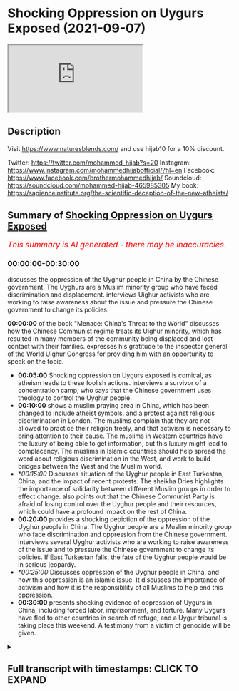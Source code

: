 # Shocking  Oppression on Uygurs Exposed (2021-09-07)

<iframe loading='lazy' allow='autoplay' src='https://www.youtube.com/embed/zV3CBrQuYGE'></iframe>

## Description

Visit https://www.naturesblends.com/ and use hijab10 for a 10% discount. 

Twitter: https://twitter.com/mohammed_hijab?s=20
Instagram: https://www.instagram.com/mohammedhijabofficial/?hl=en
Facebook: https://www.facebook.com/brothermohammedhijab/
Soundcloud: https://soundcloud.com/mohammed-hijab-465985305
My book: https://sapienceinstitute.org/the-scientific-deception-of-the-new-atheists/

## Summary of [Shocking Oppression on Uygurs Exposed](https://www.youtube.com/watch?v=zV3CBrQuYGE)


*<span style="color:red; font-size:125%">This summary is AI generated - there may be inaccuracies</span>. [](/)*

### <a onclick="modifyYTiframeseektime('0')">00:00:00-00:30:00</a>

 discusses the oppression of the Uyghur people in China by the Chinese government. The Uyghurs are a Muslim minority group who have faced discrimination and displacement.  interviews Uighur activists who are working to raise awareness about the issue and pressure the Chinese government to change its policies.

**<a onclick="modifyYTiframeseektime('0')">00:00:00</a>** of the book "Menace: China's Threat to the World" discusses how the Chinese Communist regime treats its Uighur minority, which has resulted in many members of the community being displaced and lost contact with their families. expresses his gratitude to the inspector general of the World Uighur Congress for providing him with an opportunity to speak on the topic.
* **<a onclick="modifyYTiframeseektime('300')">00:05:00</a>** Shocking oppression on Uygurs exposed is comical, as atheism leads to these foolish actions. interviews a survivor of a concentration camp, who says that the Chinese government uses theology to control the Uyghur people.
* **<a onclick="modifyYTiframeseektime('600')">00:10:00</a>**  shows a muslim praying area in China, which has been changed to include atheist symbols, and a protest against religious discrimination in London. The muslims complain that they are not allowed to practice their religion freely, and that activism is necessary to bring attention to their cause. The muslims in Western countries have the luxury of being able to get information, but this luxury might lead to complacency. The muslims in Islamic countries should help spread the word about religious discrimination in the West, and work to build bridges between the West and the Muslim world.
* **<a onclick="modifyYTiframeseektime('900')">00:15:00</a>* Discusses situation of the Uyghur people in East Turkestan, China, and the impact of recent protests. The sheikha Dries highlights the importance of solidarity between different Muslim groups in order to effect change.  also points out that the Chinese Communist Party is afraid of losing control over the Uyghur people and their resources, which could have a profound impact on the rest of China.
* **<a onclick="modifyYTiframeseektime('1200')">00:20:00</a>**  provides a shocking depiction of the oppression of the Uyghur people in China. The Uyghur people are a Muslim minority group who face discrimination and oppression from the Chinese government.  interviews several Uyghur activists who are working to raise awareness of the issue and to pressure the Chinese government to change its policies. If East Turkestan falls, the fate of the Uyghur people would be in serious jeopardy.
* **<a onclick="modifyYTiframeseektime('1500')">00:25:00</a>* Discusses oppression of the Uyghur people in China, and how this oppression is an islamic issue. It discusses the importance of activism and how it is the responsibility of all Muslims to help end this oppression.
* **<a onclick="modifyYTiframeseektime('1800')">00:30:00</a>**  presents shocking evidence of oppression of Uygurs in China, including forced labor, imprisonment, and torture. Many Uygurs have fled to other countries in search of refuge, and a Uygur tribunal is taking place this weekend. A testimony from a victim of genocide will be given.

<details><summary><h2>Full transcript with timestamps: CLICK TO EXPAND</h2></summary>

<a onclick="modifyYTiframeseektime('3')">0:00:03</a> how are you guys doing i am joined with  
<a onclick="modifyYTiframeseektime('5')">0:00:05</a> a very very special guest that i'm not  
<a onclick="modifyYTiframeseektime('6')">0:00:06</a> talking about  
<a onclick="modifyYTiframeseektime('8')">0:00:08</a> he is very special but we're talking  
<a onclick="modifyYTiframeseektime('9')">0:00:09</a> about  
<a onclick="modifyYTiframeseektime('11')">0:00:11</a> who is the inspector general of the  
<a onclick="modifyYTiframeseektime('13')">0:00:13</a> world uighur congress assalamu  
<a onclick="modifyYTiframeseektime('18')">0:00:18</a> it's a pleasure to have you it's a it's  
<a onclick="modifyYTiframeseektime('19')">0:00:19</a> a real pleasure to have you finally i  
<a onclick="modifyYTiframeseektime('21')">0:00:21</a> mean we you know sabor has said some  
<a onclick="modifyYTiframeseektime('23')">0:00:23</a> really amazing things about you and we  
<a onclick="modifyYTiframeseektime('24')">0:00:24</a> know the work that you're doing in terms  
<a onclick="modifyYTiframeseektime('26')">0:00:26</a> of the activism and indeed the academia  
<a onclick="modifyYTiframeseektime('28')">0:00:28</a> i mean this is a book of yours isn't it  
<a onclick="modifyYTiframeseektime('30')">0:00:30</a> yes  
<a onclick="modifyYTiframeseektime('31')">0:00:31</a> i'm very honored uh to have this  
<a onclick="modifyYTiframeseektime('33')">0:00:33</a> opportunity especially my from my uh  
<a onclick="modifyYTiframeseektime('36')">0:00:36</a> brothers and sisters in face my own  
<a onclick="modifyYTiframeseektime('39')">0:00:39</a> religion  
<a onclick="modifyYTiframeseektime('40')">0:00:40</a> talking about their brothers and sisters  
<a onclick="modifyYTiframeseektime('43')">0:00:43</a> and the voiceless people right now in  
<a onclick="modifyYTiframeseektime('45')">0:00:45</a> concentration camp in china  
<a onclick="modifyYTiframeseektime('47')">0:00:47</a> where they have to denounce their  
<a onclick="modifyYTiframeseektime('49')">0:00:49</a> religion  
<a onclick="modifyYTiframeseektime('50')">0:00:50</a> the coffee of qurans were burnt the  
<a onclick="modifyYTiframeseektime('53')">0:00:53</a> mosque turned in the  
<a onclick="modifyYTiframeseektime('55')">0:00:55</a> uh  
<a onclick="modifyYTiframeseektime('56')">0:00:56</a> bars  
<a onclick="modifyYTiframeseektime('57')">0:00:57</a> and  
<a onclick="modifyYTiframeseektime('58')">0:00:58</a> they see islam religion as a illness  
<a onclick="modifyYTiframeseektime('61')">0:01:01</a> backwardness  
<a onclick="modifyYTiframeseektime('62')">0:01:02</a> and they want to the chinese communist  
<a onclick="modifyYTiframeseektime('65')">0:01:05</a> regime want to rewrite the quran openly  
<a onclick="modifyYTiframeseektime('67')">0:01:07</a> telling a chinese version of islam  
<a onclick="modifyYTiframeseektime('71')">0:01:11</a> and in this time  
<a onclick="modifyYTiframeseektime('72')">0:01:12</a> uh  
<a onclick="modifyYTiframeseektime('73')">0:01:13</a> to have you now in your show like your  
<a onclick="modifyYTiframeseektime('76')">0:01:16</a> brother  
<a onclick="modifyYTiframeseektime('76')">0:01:16</a> and it's very honor just for me like  
<a onclick="modifyYTiframeseektime('80')">0:01:20</a> uh who has uh doesn't know if  
<a onclick="modifyYTiframeseektime('84')">0:01:24</a> my father  
<a onclick="modifyYTiframeseektime('85')">0:01:25</a> mother or my sisters and the brother  
<a onclick="modifyYTiframeseektime('87')">0:01:27</a> alive or not almost four years  
<a onclick="modifyYTiframeseektime('90')">0:01:30</a> i'm not only one i'm one of the hundreds  
<a onclick="modifyYTiframeseektime('93')">0:01:33</a> uh thousands of weaker people around the  
<a onclick="modifyYTiframeseektime('96')">0:01:36</a> world in diaspora  
<a onclick="modifyYTiframeseektime('98')">0:01:38</a> we go in the bed you know without  
<a onclick="modifyYTiframeseektime('100')">0:01:40</a> knowing knowing our loved one is still  
<a onclick="modifyYTiframeseektime('103')">0:01:43</a> life or not our sister is raped or not  
<a onclick="modifyYTiframeseektime('107')">0:01:47</a> our children you know raising an  
<a onclick="modifyYTiframeseektime('110')">0:01:50</a> atheist system and these circumstances  
<a onclick="modifyYTiframeseektime('113')">0:01:53</a> uh we in diaspora so we were people left  
<a onclick="modifyYTiframeseektime('116')">0:01:56</a> alone  
<a onclick="modifyYTiframeseektime('117')">0:01:57</a> and uh we need you know like a like a  
<a onclick="modifyYTiframeseektime('121')">0:02:01</a> talk like this and that did give us you  
<a onclick="modifyYTiframeseektime('123')">0:02:03</a> know hope  
<a onclick="modifyYTiframeseektime('124')">0:02:04</a> and  
<a onclick="modifyYTiframeseektime('125')">0:02:05</a> uh  
<a onclick="modifyYTiframeseektime('126')">0:02:06</a> i'm very uh happy  
<a onclick="modifyYTiframeseektime('128')">0:02:08</a> to be with you thank you well i what you  
<a onclick="modifyYTiframeseektime('130')">0:02:10</a> just said there really struck a chord in  
<a onclick="modifyYTiframeseektime('133')">0:02:13</a> my heart because it was something i mean  
<a onclick="modifyYTiframeseektime('135')">0:02:15</a> we've heard this before with dr borhan  
<a onclick="modifyYTiframeseektime('137')">0:02:17</a> haven't we i know it's just so painful  
<a onclick="modifyYTiframeseektime('139')">0:02:19</a> to hear so it makes me  
<a onclick="modifyYTiframeseektime('141')">0:02:21</a> like the emotions it stirs within me  
<a onclick="modifyYTiframeseektime('143')">0:02:23</a> when someone says this to me is you feel  
<a onclick="modifyYTiframeseektime('145')">0:02:25</a> sad you feel sorry but then you feel so  
<a onclick="modifyYTiframeseektime('146')">0:02:26</a> angry as well don't you just knowing  
<a onclick="modifyYTiframeseektime('148')">0:02:28</a> that there are people out there  
<a onclick="modifyYTiframeseektime('150')">0:02:30</a> that are responsible for this kind of  
<a onclick="modifyYTiframeseektime('151')">0:02:31</a> thing yeah you know i want to ask you a  
<a onclick="modifyYTiframeseektime('153')">0:02:33</a> little bit more about your story  
<a onclick="modifyYTiframeseektime('158')">0:02:38</a> tell us you've just said something like  
<a onclick="modifyYTiframeseektime('160')">0:02:40</a> i've never heard from that many human  
<a onclick="modifyYTiframeseektime('161')">0:02:41</a> beings in the world  
<a onclick="modifyYTiframeseektime('163')">0:02:43</a> even in the worst most affected areas in  
<a onclick="modifyYTiframeseektime('166')">0:02:46</a> the world and i've been  
<a onclick="modifyYTiframeseektime('167')">0:02:47</a> to bad areas most badly affected areas  
<a onclick="modifyYTiframeseektime('170')">0:02:50</a> i've been to cox's bazar seen the the  
<a onclick="modifyYTiframeseektime('172')">0:02:52</a> rohingya i've seen people in outer  
<a onclick="modifyYTiframeseektime('174')">0:02:54</a> sub-saharan africa i've seen people in  
<a onclick="modifyYTiframeseektime('176')">0:02:56</a> the middle east i've seen it but  
<a onclick="modifyYTiframeseektime('178')">0:02:58</a> many people don't not many people have  
<a onclick="modifyYTiframeseektime('180')">0:03:00</a> the same kind of thing that they can  
<a onclick="modifyYTiframeseektime('182')">0:03:02</a> tell me that they don't know where their  
<a onclick="modifyYTiframeseektime('184')">0:03:04</a> family are still alive or not  
<a onclick="modifyYTiframeseektime('186')">0:03:06</a> when was the last time you spoke to your  
<a onclick="modifyYTiframeseektime('188')">0:03:08</a> parents  
<a onclick="modifyYTiframeseektime('189')">0:03:09</a> last time i spoke my mom 25th april  
<a onclick="modifyYTiframeseektime('193')">0:03:13</a> 2017.  
<a onclick="modifyYTiframeseektime('196')">0:03:16</a> i have a open letter to my mom end of  
<a onclick="modifyYTiframeseektime('199')">0:03:19</a> this book  
<a onclick="modifyYTiframeseektime('200')">0:03:20</a> and  
<a onclick="modifyYTiframeseektime('201')">0:03:21</a> you know uh  
<a onclick="modifyYTiframeseektime('203')">0:03:23</a> what  
<a onclick="modifyYTiframeseektime('204')">0:03:24</a> every day uh if i pray whatever do i do  
<a onclick="modifyYTiframeseektime('208')">0:03:28</a> i i tell you know allah  
<a onclick="modifyYTiframeseektime('219')">0:03:39</a> have mercy on uh living on our debt yes  
<a onclick="modifyYTiframeseektime('222')">0:03:42</a> if they did allah bless them if they're  
<a onclick="modifyYTiframeseektime('225')">0:03:45</a> alive allah bless them that is the pray  
<a onclick="modifyYTiframeseektime('229')">0:03:49</a> right now you know  
<a onclick="modifyYTiframeseektime('230')">0:03:50</a> as we were muslim uh we are doing uh  
<a onclick="modifyYTiframeseektime('234')">0:03:54</a> right now and  
<a onclick="modifyYTiframeseektime('236')">0:03:56</a> i want to tell uh one simple story  
<a onclick="modifyYTiframeseektime('241')">0:04:01</a> the chinese communist regime  
<a onclick="modifyYTiframeseektime('244')">0:04:04</a> if they put  
<a onclick="modifyYTiframeseektime('245')">0:04:05</a> a person in concentration camp  
<a onclick="modifyYTiframeseektime('248')">0:04:08</a> this now because i interviewed some  
<a onclick="modifyYTiframeseektime('251')">0:04:11</a> campus survivor for this book they put  
<a onclick="modifyYTiframeseektime('254')">0:04:14</a> in this video continue this is a book  
<a onclick="modifyYTiframeseektime('256')">0:04:16</a> that you can get online yes uh it's in  
<a onclick="modifyYTiframeseektime('258')">0:04:18</a> amazon it's called menace  
<a onclick="modifyYTiframeseektime('261')">0:04:21</a> yes you get on amazon yes okay there is  
<a onclick="modifyYTiframeseektime('264')">0:04:24</a> a kindle version tour and  
<a onclick="modifyYTiframeseektime('266')">0:04:26</a> you can download worldwide and they if  
<a onclick="modifyYTiframeseektime('269')">0:04:29</a> they put in the jail first time they  
<a onclick="modifyYTiframeseektime('270')">0:04:30</a> tell them you know  
<a onclick="modifyYTiframeseektime('272')">0:04:32</a> they will  
<a onclick="modifyYTiframeseektime('274')">0:04:34</a> tell them you are here  
<a onclick="modifyYTiframeseektime('276')">0:04:36</a> nobodies no you are here  
<a onclick="modifyYTiframeseektime('279')">0:04:39</a> your relatives don't know you are here  
<a onclick="modifyYTiframeseektime('282')">0:04:42</a> even  
<a onclick="modifyYTiframeseektime('284')">0:04:44</a> your god doesn't know australia you are  
<a onclick="modifyYTiframeseektime('287')">0:04:47</a> here  
<a onclick="modifyYTiframeseektime('288')">0:04:48</a> if he knows  
<a onclick="modifyYTiframeseektime('289')">0:04:49</a> he should come  
<a onclick="modifyYTiframeseektime('291')">0:04:51</a> pick  
<a onclick="modifyYTiframeseektime('292')">0:04:52</a> you up  
<a onclick="modifyYTiframeseektime('293')">0:04:53</a> this is this is  
<a onclick="modifyYTiframeseektime('295')">0:04:55</a> this this attack is this they have no  
<a onclick="modifyYTiframeseektime('297')">0:04:57</a> idea  
<a onclick="modifyYTiframeseektime('298')">0:04:58</a> yeah they have no idea how that word  
<a onclick="modifyYTiframeseektime('299')">0:04:59</a> will come us to want them did they have  
<a onclick="modifyYTiframeseektime('301')">0:05:01</a> no idea how that word will come back to  
<a onclick="modifyYTiframeseektime('303')">0:05:03</a> haunt them that very word  
<a onclick="modifyYTiframeseektime('305')">0:05:05</a> yes it's it's comical that the the  
<a onclick="modifyYTiframeseektime('307')">0:05:07</a> atheism leads to them to this kind of  
<a onclick="modifyYTiframeseektime('309')">0:05:09</a> foolishness yes and sorry sorry to  
<a onclick="modifyYTiframeseektime('311')">0:05:11</a> interrupt you but i have to make a  
<a onclick="modifyYTiframeseektime('312')">0:05:12</a> comment about this really  
<a onclick="modifyYTiframeseektime('314')">0:05:14</a> it shows you  
<a onclick="modifyYTiframeseektime('315')">0:05:15</a> for those individuals who say that  
<a onclick="modifyYTiframeseektime('319')">0:05:19</a> atheism materialism all these kinds have  
<a onclick="modifyYTiframeseektime('321')">0:05:21</a> nothing to do  
<a onclick="modifyYTiframeseektime('322')">0:05:22</a> with  
<a onclick="modifyYTiframeseektime('323')">0:05:23</a> on the ground stuff these guys are  
<a onclick="modifyYTiframeseektime('325')">0:05:25</a> attacking religion  
<a onclick="modifyYTiframeseektime('326')">0:05:26</a> on on atheistic grounds your god doesn't  
<a onclick="modifyYTiframeseektime('328')">0:05:28</a> what have you got so why is he bringing  
<a onclick="modifyYTiframeseektime('330')">0:05:30</a> theology into this yeah absolutely as  
<a onclick="modifyYTiframeseektime('332')">0:05:32</a> you'll find in his book the  
<a onclick="modifyYTiframeseektime('334')">0:05:34</a> concentration camp survivors  
<a onclick="modifyYTiframeseektime('336')">0:05:36</a> give a detailed account what happens one  
<a onclick="modifyYTiframeseektime('338')">0:05:38</a> of the uh survivors uh sister zuma dawud  
<a onclick="modifyYTiframeseektime('341')">0:05:41</a> who uh i interviewed previously as well  
<a onclick="modifyYTiframeseektime('344')">0:05:44</a> she said on the first day when you're  
<a onclick="modifyYTiframeseektime('346')">0:05:46</a> there they teach you that there is no  
<a onclick="modifyYTiframeseektime('347')">0:05:47</a> allah like that's part of their  
<a onclick="modifyYTiframeseektime('349')">0:05:49</a> curriculum why is that why are they so  
<a onclick="modifyYTiframeseektime('350')">0:05:50</a> angry about the theology  
<a onclick="modifyYTiframeseektime('353')">0:05:53</a> well i just wanted to so in association  
<a onclick="modifyYTiframeseektime('356')">0:05:56</a> they have built these camps they've  
<a onclick="modifyYTiframeseektime('357')">0:05:57</a> built these concrete prisons they have  
<a onclick="modifyYTiframeseektime('360')">0:06:00</a> spent millions of pounds and they have  
<a onclick="modifyYTiframeseektime('362')">0:06:02</a> erected these structures in east  
<a onclick="modifyYTiframeseektime('365')">0:06:05</a> turkestan because the people refuse to  
<a onclick="modifyYTiframeseektime('367')">0:06:07</a> give up  
<a onclick="modifyYTiframeseektime('368')">0:06:08</a> that's why they exist because if the  
<a onclick="modifyYTiframeseektime('369')">0:06:09</a> uyghurs gave up  
<a onclick="modifyYTiframeseektime('371')">0:06:11</a> there would be no need for these camps  
<a onclick="modifyYTiframeseektime('372')">0:06:12</a> so these camps exist because the people  
<a onclick="modifyYTiframeseektime('374')">0:06:14</a> refuse to give up islam if you're if you  
<a onclick="modifyYTiframeseektime('376')">0:06:16</a> look uh  
<a onclick="modifyYTiframeseektime('378')">0:06:18</a> i will cut you will cut  
<a onclick="modifyYTiframeseektime('382')">0:06:22</a> there are a 1.4 billion people living in  
<a onclick="modifyYTiframeseektime('386')">0:06:26</a> china  
<a onclick="modifyYTiframeseektime('387')">0:06:27</a> and that we were muslim uh what the  
<a onclick="modifyYTiframeseektime('389')">0:06:29</a> chinese in their statistic it's always  
<a onclick="modifyYTiframeseektime('392')">0:06:32</a> the lowest they say 12 million uh we  
<a onclick="modifyYTiframeseektime('395')">0:06:35</a> were muslims  
<a onclick="modifyYTiframeseektime('397')">0:06:37</a> with the kazakh as other turkic muslims  
<a onclick="modifyYTiframeseektime('400')">0:06:40</a> maybe you are we are 15 million muslims  
<a onclick="modifyYTiframeseektime('404')">0:06:44</a> they couldn't  
<a onclick="modifyYTiframeseektime('406')">0:06:46</a> eradicate our religion or culture last  
<a onclick="modifyYTiframeseektime('409')">0:06:49</a> 17 70 years  
<a onclick="modifyYTiframeseektime('412')">0:06:52</a> we you know they they this is not the  
<a onclick="modifyYTiframeseektime('415')">0:06:55</a> first time they burnt a copy of korans  
<a onclick="modifyYTiframeseektime('418')">0:06:58</a> they burnt a coffee of qurans and then  
<a onclick="modifyYTiframeseektime('421')">0:07:01</a> greatly forward in 60s culture  
<a onclick="modifyYTiframeseektime('424')">0:07:04</a> revolution in 70s  
<a onclick="modifyYTiframeseektime('426')">0:07:06</a> they you know destroyed the mosque at  
<a onclick="modifyYTiframeseektime('428')">0:07:08</a> that time even look in kashgar is it  
<a onclick="modifyYTiframeseektime('430')">0:07:10</a> like a bohara or samarkand the ancient  
<a onclick="modifyYTiframeseektime('432')">0:07:12</a> city in central asia where the madrid  
<a onclick="modifyYTiframeseektime('435')">0:07:15</a> you know for the theology for islamic  
<a onclick="modifyYTiframeseektime('437')">0:07:17</a> religion  
<a onclick="modifyYTiframeseektime('439')">0:07:19</a> very famous city  
<a onclick="modifyYTiframeseektime('441')">0:07:21</a> they left there in the  
<a onclick="modifyYTiframeseektime('443')">0:07:23</a> end of seventies  
<a onclick="modifyYTiframeseektime('445')">0:07:25</a> two mosque in in kashkar  
<a onclick="modifyYTiframeseektime('448')">0:07:28</a> but  
<a onclick="modifyYTiframeseektime('449')">0:07:29</a> we as a we were muslim you know we get a  
<a onclick="modifyYTiframeseektime('452')">0:07:32</a> little bit  
<a onclick="modifyYTiframeseektime('454')">0:07:34</a> uh  
<a onclick="modifyYTiframeseektime('454')">0:07:34</a> of a little bit tolerated freedom we  
<a onclick="modifyYTiframeseektime('457')">0:07:37</a> built our mosque  
<a onclick="modifyYTiframeseektime('459')">0:07:39</a> we you know get our religion again yes  
<a onclick="modifyYTiframeseektime('462')">0:07:42</a> and  
<a onclick="modifyYTiframeseektime('462')">0:07:42</a> our religion islamic religion  
<a onclick="modifyYTiframeseektime('465')">0:07:45</a> saved us  
<a onclick="modifyYTiframeseektime('466')">0:07:46</a> to become kafir or like a high chinese  
<a onclick="modifyYTiframeseektime('470')">0:07:50</a> atheist imagine that islam  
<a onclick="modifyYTiframeseektime('473')">0:07:53</a> saved we were people  
<a onclick="modifyYTiframeseektime('475')">0:07:55</a> in  
<a onclick="modifyYTiframeseektime('476')">0:07:56</a> 1.4 million  
<a onclick="modifyYTiframeseektime('478')">0:07:58</a> people's around  
<a onclick="modifyYTiframeseektime('480')">0:08:00</a> and that's the why why why they  
<a onclick="modifyYTiframeseektime('482')">0:08:02</a> attacking the religion they say you know  
<a onclick="modifyYTiframeseektime('484')">0:08:04</a> to assimilate them to educate them  
<a onclick="modifyYTiframeseektime('487')">0:08:07</a> i have to take their belief their faith  
<a onclick="modifyYTiframeseektime('490')">0:08:10</a> i attacked them their face diminish them  
<a onclick="modifyYTiframeseektime('493')">0:08:13</a> you know and that's to do what they  
<a onclick="modifyYTiframeseektime('495')">0:08:15</a> attach and and this is this is not just  
<a onclick="modifyYTiframeseektime('498')">0:08:18</a> a war against we were muslim that's the  
<a onclick="modifyYTiframeseektime('501')">0:08:21</a> war  
<a onclick="modifyYTiframeseektime('502')">0:08:22</a> against islamic belief on faith  
<a onclick="modifyYTiframeseektime('506')">0:08:26</a> the islamic faith is not just belong to  
<a onclick="modifyYTiframeseektime('508')">0:08:28</a> we were muslim it's about the old umba  
<a onclick="modifyYTiframeseektime('510')">0:08:30</a> islami yes quranic is not the book holy  
<a onclick="modifyYTiframeseektime('514')">0:08:34</a> book for the uyghurs  
<a onclick="modifyYTiframeseektime('516')">0:08:36</a> it's the book for all muslims  
<a onclick="modifyYTiframeseektime('518')">0:08:38</a> and the masjid is masjid allah  
<a onclick="modifyYTiframeseektime('521')">0:08:41</a> house of allah yes if they be turned in  
<a onclick="modifyYTiframeseektime('524')">0:08:44</a> the bar okay we are just responsible  
<a onclick="modifyYTiframeseektime('527')">0:08:47</a> what what we can do  
<a onclick="modifyYTiframeseektime('529')">0:08:49</a> for this is every muslim believer is  
<a onclick="modifyYTiframeseektime('532')">0:08:52</a> responsible  
<a onclick="modifyYTiframeseektime('533')">0:08:53</a> stand against  
<a onclick="modifyYTiframeseektime('535')">0:08:55</a> this  
<a onclick="modifyYTiframeseektime('536')">0:08:56</a> war and faith  
<a onclick="modifyYTiframeseektime('538')">0:08:58</a> war against islam yes you know this is  
<a onclick="modifyYTiframeseektime('540')">0:09:00</a> something very important the chinese  
<a onclick="modifyYTiframeseektime('542')">0:09:02</a> communist party says this is an internal  
<a onclick="modifyYTiframeseektime('545')">0:09:05</a> matter  
<a onclick="modifyYTiframeseektime('546')">0:09:06</a> we say anybody that says  
<a onclick="modifyYTiframeseektime('548')">0:09:08</a> and you oppress them this is not an  
<a onclick="modifyYTiframeseektime('550')">0:09:10</a> internal matter this is a matter that  
<a onclick="modifyYTiframeseektime('552')">0:09:12</a> goes and reaches the entire muslim world  
<a onclick="modifyYTiframeseektime('555')">0:09:15</a> so they want us to give up and say oh  
<a onclick="modifyYTiframeseektime('558')">0:09:18</a> here's the border so these people are  
<a onclick="modifyYTiframeseektime('560')">0:09:20</a> being oppressed don't worry about them  
<a onclick="modifyYTiframeseektime('561')">0:09:21</a> but if you look at what they're  
<a onclick="modifyYTiframeseektime('563')">0:09:23</a> attacking they're not attacking them  
<a onclick="modifyYTiframeseektime('565')">0:09:25</a> just being very good they're attacking  
<a onclick="modifyYTiframeseektime('566')">0:09:26</a> them because they believe in  
<a onclick="modifyYTiframeseektime('569')">0:09:29</a> allah now sheikh  
<a onclick="modifyYTiframeseektime('571')">0:09:31</a> spoke about you know the destruction of  
<a onclick="modifyYTiframeseektime('573')">0:09:33</a> the mosque the desecration of the quran  
<a onclick="modifyYTiframeseektime('575')">0:09:35</a> all of these things the rapes that  
<a onclick="modifyYTiframeseektime('576')">0:09:36</a> happen in these concentration camps the  
<a onclick="modifyYTiframeseektime('578')">0:09:38</a> separation of children hundreds of  
<a onclick="modifyYTiframeseektime('580')">0:09:40</a> thousands of children separated from  
<a onclick="modifyYTiframeseektime('581')">0:09:41</a> their parents but here's something i  
<a onclick="modifyYTiframeseektime('583')">0:09:43</a> just want everybody to picture  
<a onclick="modifyYTiframeseektime('586')">0:09:46</a> they would put their filthy communist  
<a onclick="modifyYTiframeseektime('588')">0:09:48</a> flag above the name of allah and they  
<a onclick="modifyYTiframeseektime('590')">0:09:50</a> would allow the world to watch that so  
<a onclick="modifyYTiframeseektime('592')">0:09:52</a> if you watch the  
<a onclick="modifyYTiframeseektime('593')">0:09:53</a> mosque  
<a onclick="modifyYTiframeseektime('595')">0:09:55</a> in the edgar mosque that you have in  
<a onclick="modifyYTiframeseektime('598')">0:09:58</a> kashgar  
<a onclick="modifyYTiframeseektime('599')">0:09:59</a> this mosque it had bismillah rahim at  
<a onclick="modifyYTiframeseektime('602')">0:10:02</a> the front this is a few years ago and  
<a onclick="modifyYTiframeseektime('604')">0:10:04</a> you find many muslims praying there now  
<a onclick="modifyYTiframeseektime('606')">0:10:06</a> they've removed the name of allah and  
<a onclick="modifyYTiframeseektime('607')">0:10:07</a> they've stuck their filthy flag on top  
<a onclick="modifyYTiframeseektime('610')">0:10:10</a> of the masjid  
<a onclick="modifyYTiframeseektime('611')">0:10:11</a> and  
<a onclick="modifyYTiframeseektime('612')">0:10:12</a> everybody around the world sees that  
<a onclick="modifyYTiframeseektime('614')">0:10:14</a> atheism is above allah  
<a onclick="modifyYTiframeseektime('617')">0:10:17</a> from their perspective that they believe  
<a onclick="modifyYTiframeseektime('619')">0:10:19</a> that this is the way forward and we say  
<a onclick="modifyYTiframeseektime('621')">0:10:21</a> allahu akbar allah is above atheism  
<a onclick="modifyYTiframeseektime('624')">0:10:24</a> allah is above communism allah is above  
<a onclick="modifyYTiframeseektime('626')">0:10:26</a> the chinese communist party so their  
<a onclick="modifyYTiframeseektime('628')">0:10:28</a> message is clear  
<a onclick="modifyYTiframeseektime('630')">0:10:30</a> it is we are at war with islam that is  
<a onclick="modifyYTiframeseektime('632')">0:10:32</a> their message and in the other masjids  
<a onclick="modifyYTiframeseektime('635')">0:10:35</a> you find the actual picture of xi  
<a onclick="modifyYTiframeseektime('636')">0:10:36</a> jinping you actually find his picture  
<a onclick="modifyYTiframeseektime('639')">0:10:39</a> now we know the pictures are not allowed  
<a onclick="modifyYTiframeseektime('640')">0:10:40</a> in these masjids we know that you're not  
<a onclick="modifyYTiframeseektime('642')">0:10:42</a> allowed to have these images in mosques  
<a onclick="modifyYTiframeseektime('644')">0:10:44</a> and they've put his picture in the  
<a onclick="modifyYTiframeseektime('646')">0:10:46</a> direction of the kaaba  
<a onclick="modifyYTiframeseektime('648')">0:10:48</a> and even in some places they have made  
<a onclick="modifyYTiframeseektime('651')">0:10:51</a> their own chinese communist parties azan  
<a onclick="modifyYTiframeseektime('654')">0:10:54</a> they've actually made their own  
<a onclick="modifyYTiframeseektime('657')">0:10:57</a> uh sort of thing about the mother the  
<a onclick="modifyYTiframeseektime('659')">0:10:59</a> motherland and this and this muslims on  
<a onclick="modifyYTiframeseektime('662')">0:11:02</a> eid have to listen to the national  
<a onclick="modifyYTiframeseektime('664')">0:11:04</a> anthem which is full of obviously  
<a onclick="modifyYTiframeseektime('665')">0:11:05</a> communist ideology so as sheikh haris is  
<a onclick="modifyYTiframeseektime('668')">0:11:08</a> saying this is not an internal matter  
<a onclick="modifyYTiframeseektime('670')">0:11:10</a> anybody who says  
<a onclick="modifyYTiframeseektime('672')">0:11:12</a> this should make your blood boil yeah  
<a onclick="modifyYTiframeseektime('674')">0:11:14</a> make you understand this is our  
<a onclick="modifyYTiframeseektime('675')">0:11:15</a> responsibility i want to ask a question  
<a onclick="modifyYTiframeseektime('677')">0:11:17</a> okay  
<a onclick="modifyYTiframeseektime('678')">0:11:18</a> going back to your situation here i you  
<a onclick="modifyYTiframeseektime('680')">0:11:20</a> are the head  
<a onclick="modifyYTiframeseektime('682')">0:11:22</a> of the biggest congress isn't it and  
<a onclick="modifyYTiframeseektime('684')">0:11:24</a> mostly inspector general indian society  
<a onclick="modifyYTiframeseektime('686')">0:11:26</a> you are the inspector general okay of  
<a onclick="modifyYTiframeseektime('689')">0:11:29</a> one of the most if not the most  
<a onclick="modifyYTiframeseektime('690')">0:11:30</a> influential the oldest it is it's the  
<a onclick="modifyYTiframeseektime('692')">0:11:32</a> actual representative of the uyghur  
<a onclick="modifyYTiframeseektime('694')">0:11:34</a> diocese right isn't it right so  
<a onclick="modifyYTiframeseektime('697')">0:11:37</a> what can we do on the ground this is my  
<a onclick="modifyYTiframeseektime('699')">0:11:39</a> question to you what can we do on the  
<a onclick="modifyYTiframeseektime('700')">0:11:40</a> ground uh  
<a onclick="modifyYTiframeseektime('703')">0:11:43</a> i am the general inspector of the world  
<a onclick="modifyYTiframeseektime('705')">0:11:45</a> world congress which is the umbrella  
<a onclick="modifyYTiframeseektime('707')">0:11:47</a> organization for the weaker people in  
<a onclick="modifyYTiframeseektime('709')">0:11:49</a> diaspora  
<a onclick="modifyYTiframeseektime('711')">0:11:51</a> we  
<a onclick="modifyYTiframeseektime('712')">0:11:52</a> our  
<a onclick="modifyYTiframeseektime('713')">0:11:53</a> member our leadership will elected by  
<a onclick="modifyYTiframeseektime('716')">0:11:56</a> the delegation delegation will be  
<a onclick="modifyYTiframeseektime('718')">0:11:58</a> elected by the people of estranis living  
<a onclick="modifyYTiframeseektime('721')">0:12:01</a> in the diaspora and three countries  
<a onclick="modifyYTiframeseektime('724')">0:12:04</a> we had last month's every election  
<a onclick="modifyYTiframeseektime('728')">0:12:08</a> for delegation for the next congress we  
<a onclick="modifyYTiframeseektime('730')">0:12:10</a> have in the 12th to november in prague  
<a onclick="modifyYTiframeseektime('733')">0:12:13</a> uh we here we are elected freely our  
<a onclick="modifyYTiframeseektime('735')">0:12:15</a> delegation it will be held in the next  
<a onclick="modifyYTiframeseektime('737')">0:12:17</a> congress  
<a onclick="modifyYTiframeseektime('738')">0:12:18</a> it it means the world iran congress is  
<a onclick="modifyYTiframeseektime('741')">0:12:21</a> represented in the old issue in the in  
<a onclick="modifyYTiframeseektime('744')">0:12:24</a> the world like a like a exiled  
<a onclick="modifyYTiframeseektime('747')">0:12:27</a> government or representative  
<a onclick="modifyYTiframeseektime('749')">0:12:29</a> so so this is quite a big thing big  
<a onclick="modifyYTiframeseektime('751')">0:12:31</a> things yes and we have local  
<a onclick="modifyYTiframeseektime('752')">0:12:32</a> organization and then in the uk and  
<a onclick="modifyYTiframeseektime('755')">0:12:35</a> europe and america and everywhere  
<a onclick="modifyYTiframeseektime('757')">0:12:37</a> and uh this is a like umbrella  
<a onclick="modifyYTiframeseektime('759')">0:12:39</a> organization  
<a onclick="modifyYTiframeseektime('761')">0:12:41</a> so  
<a onclick="modifyYTiframeseektime('761')">0:12:41</a> for your question what can be done yes  
<a onclick="modifyYTiframeseektime('765')">0:12:45</a> our our uh problem is not in western  
<a onclick="modifyYTiframeseektime('768')">0:12:48</a> country in western country there will be  
<a onclick="modifyYTiframeseektime('770')">0:12:50</a> reports about  
<a onclick="modifyYTiframeseektime('771')">0:12:51</a> we were a genocide many uh parliaments  
<a onclick="modifyYTiframeseektime('774')">0:12:54</a> you know declared it said we were  
<a onclick="modifyYTiframeseektime('776')">0:12:56</a> genocide and it will be held right now  
<a onclick="modifyYTiframeseektime('778')">0:12:58</a> here in the uk  
<a onclick="modifyYTiframeseektime('780')">0:13:00</a> our problem is to reach out our brothers  
<a onclick="modifyYTiframeseektime('784')">0:13:04</a> and the sisters in islamic countries  
<a onclick="modifyYTiframeseektime('787')">0:13:07</a> we asking them not you know fight for us  
<a onclick="modifyYTiframeseektime('790')">0:13:10</a> we asking them just pray for us  
<a onclick="modifyYTiframeseektime('793')">0:13:13</a> like every muslim pray for palestine  
<a onclick="modifyYTiframeseektime('795')">0:13:15</a> for the every muslim you know depressed  
<a onclick="modifyYTiframeseektime('798')">0:13:18</a> everywhere they praying for them we want  
<a onclick="modifyYTiframeseektime('801')">0:13:21</a> you know a part of this  
<a onclick="modifyYTiframeseektime('803')">0:13:23</a> we are there for a part of this yes we  
<a onclick="modifyYTiframeseektime('805')">0:13:25</a> want to just you know that our brother  
<a onclick="modifyYTiframeseektime('808')">0:13:28</a> and the muslim just pray for us and we  
<a onclick="modifyYTiframeseektime('810')">0:13:30</a> have difficulty  
<a onclick="modifyYTiframeseektime('812')">0:13:32</a> to reach out islamic countries  
<a onclick="modifyYTiframeseektime('814')">0:13:34</a> uh many reason maybe you know that where  
<a onclick="modifyYTiframeseektime('817')">0:13:37</a> we have  
<a onclick="modifyYTiframeseektime('818')">0:13:38</a> chinese influence on that on that  
<a onclick="modifyYTiframeseektime('821')">0:13:41</a> but  
<a onclick="modifyYTiframeseektime('822')">0:13:42</a> uh we have still in islamic countries  
<a onclick="modifyYTiframeseektime('824')">0:13:44</a> many institutions  
<a onclick="modifyYTiframeseektime('826')">0:13:46</a> many influential people  
<a onclick="modifyYTiframeseektime('828')">0:13:48</a> imams scholars i think we  
<a onclick="modifyYTiframeseektime('832')">0:13:52</a> we should reach to them through  
<a onclick="modifyYTiframeseektime('835')">0:13:55</a> uh the muslims living in western country  
<a onclick="modifyYTiframeseektime('839')">0:13:59</a> because  
<a onclick="modifyYTiframeseektime('840')">0:14:00</a> as a muslim  
<a onclick="modifyYTiframeseektime('841')">0:14:01</a> in western country  
<a onclick="modifyYTiframeseektime('843')">0:14:03</a> we have luxury to get information  
<a onclick="modifyYTiframeseektime('846')">0:14:06</a> but this luxury  
<a onclick="modifyYTiframeseektime('847')">0:14:07</a> make us  
<a onclick="modifyYTiframeseektime('850')">0:14:10</a> to inform  
<a onclick="modifyYTiframeseektime('851')">0:14:11</a> to inform responsibility to inform our  
<a onclick="modifyYTiframeseektime('854')">0:14:14</a> brothers and the sister islamic  
<a onclick="modifyYTiframeseektime('856')">0:14:16</a> countries what's happening there yeah if  
<a onclick="modifyYTiframeseektime('859')">0:14:19</a> they don't know yes we can you know tell  
<a onclick="modifyYTiframeseektime('861')">0:14:21</a> them look just  
<a onclick="modifyYTiframeseektime('864')">0:14:24</a> in one month you know one uh  
<a onclick="modifyYTiframeseektime('867')">0:14:27</a> of a friday you know talking about we  
<a onclick="modifyYTiframeseektime('870')">0:14:30</a> were issue from just you know  
<a onclick="modifyYTiframeseektime('872')">0:14:32</a> perspective of islam as a brotherhood  
<a onclick="modifyYTiframeseektime('874')">0:14:34</a> you know as a part of a new man  
<a onclick="modifyYTiframeseektime('876')">0:14:36</a> we had we had um a protest as you know  
<a onclick="modifyYTiframeseektime('880')">0:14:40</a> in london it was probably one of the  
<a onclick="modifyYTiframeseektime('881')">0:14:41</a> biggest protests first july yeah first  
<a onclick="modifyYTiframeseektime('883')">0:14:43</a> of july and it was pretty successful yep  
<a onclick="modifyYTiframeseektime('885')">0:14:45</a> we've heard that it has actually made  
<a onclick="modifyYTiframeseektime('888')">0:14:48</a> the chinese government make amendments  
<a onclick="modifyYTiframeseektime('889')">0:14:49</a> even on the ground  
<a onclick="modifyYTiframeseektime('891')">0:14:51</a> in  
<a onclick="modifyYTiframeseektime('892')">0:14:52</a> uh in china in east turkestan they made  
<a onclick="modifyYTiframeseektime('894')">0:14:54</a> them people go to eat prayers and stuff  
<a onclick="modifyYTiframeseektime('896')">0:14:56</a> like that do you think  
<a onclick="modifyYTiframeseektime('899')">0:14:59</a> that activism protesting and these kinds  
<a onclick="modifyYTiframeseektime('901')">0:15:01</a> of things has an impact  
<a onclick="modifyYTiframeseektime('903')">0:15:03</a> and if so how do you advise us to do  
<a onclick="modifyYTiframeseektime('905')">0:15:05</a> this  
<a onclick="modifyYTiframeseektime('907')">0:15:07</a> yes  
<a onclick="modifyYTiframeseektime('909')">0:15:09</a> almost chinese government shutdown  
<a onclick="modifyYTiframeseektime('912')">0:15:12</a> mosque almost four years  
<a onclick="modifyYTiframeseektime('914')">0:15:14</a> last year nobody  
<a onclick="modifyYTiframeseektime('916')">0:15:16</a> got a mosque to pray for the idol  
<a onclick="modifyYTiframeseektime('921')">0:15:21</a> ramadan yes  
<a onclick="modifyYTiframeseektime('922')">0:15:22</a> but this time  
<a onclick="modifyYTiframeseektime('923')">0:15:23</a> after uh  
<a onclick="modifyYTiframeseektime('925')">0:15:25</a> first of july  
<a onclick="modifyYTiframeseektime('926')">0:15:26</a> when the our brothers and sisters and  
<a onclick="modifyYTiframeseektime('929')">0:15:29</a> face muslims  
<a onclick="modifyYTiframeseektime('930')">0:15:30</a> went front of chinese embassy in london  
<a onclick="modifyYTiframeseektime('934')">0:15:34</a> which is like a chinese foreign ministry  
<a onclick="modifyYTiframeseektime('937')">0:15:37</a> for the china yes asking them we are  
<a onclick="modifyYTiframeseektime('940')">0:15:40</a> here  
<a onclick="modifyYTiframeseektime('941')">0:15:41</a> we want  
<a onclick="modifyYTiframeseektime('942')">0:15:42</a> ask about our about about our brothers  
<a onclick="modifyYTiframeseektime('945')">0:15:45</a> and sisters in east turkestan we are  
<a onclick="modifyYTiframeseektime('948')">0:15:48</a> here maybe allah you know maybe there  
<a onclick="modifyYTiframeseektime('950')">0:15:50</a> were  
<a onclick="modifyYTiframeseektime('952')">0:15:52</a> thousand thousands uh the the people  
<a onclick="modifyYTiframeseektime('954')">0:15:54</a> attended this demonstration yes maybe  
<a onclick="modifyYTiframeseektime('956')">0:15:56</a> allah showed them thousands hundred  
<a onclick="modifyYTiframeseektime('958')">0:15:58</a> thousands allah they get they get scared  
<a onclick="modifyYTiframeseektime('961')">0:16:01</a> and then the radio free asia reported  
<a onclick="modifyYTiframeseektime('964')">0:16:04</a> yes the chinese communist government  
<a onclick="modifyYTiframeseektime('967')">0:16:07</a> forced  
<a onclick="modifyYTiframeseektime('968')">0:16:08</a> we were muslims  
<a onclick="modifyYTiframeseektime('970')">0:16:10</a> over 60 years old to gamas  
<a onclick="modifyYTiframeseektime('973')">0:16:13</a> the police went to every at home you  
<a onclick="modifyYTiframeseektime('975')">0:16:15</a> know you go musk the people are scared  
<a onclick="modifyYTiframeseektime('977')">0:16:17</a> so you're telling me it has a material  
<a onclick="modifyYTiframeseektime('979')">0:16:19</a> impact to actually change impact  
<a onclick="modifyYTiframeseektime('984')">0:16:24</a> because you know  
<a onclick="modifyYTiframeseektime('985')">0:16:25</a> the chinese communist regime is very  
<a onclick="modifyYTiframeseektime('988')">0:16:28</a> afraid about  
<a onclick="modifyYTiframeseektime('990')">0:16:30</a> pr  
<a onclick="modifyYTiframeseektime('992')">0:16:32</a> especially in muslim countries and the  
<a onclick="modifyYTiframeseektime('994')">0:16:34</a> muslims because  
<a onclick="modifyYTiframeseektime('997')">0:16:37</a> china's money came first from muslim  
<a onclick="modifyYTiframeseektime('1000')">0:16:40</a> countries yes  
<a onclick="modifyYTiframeseektime('1002')">0:16:42</a> and if they lose the money if they lose  
<a onclick="modifyYTiframeseektime('1005')">0:16:45</a> the resource in muslim countries they  
<a onclick="modifyYTiframeseektime('1007')">0:16:47</a> will lose everything  
<a onclick="modifyYTiframeseektime('1009')">0:16:49</a> and it's crucial so this is working this  
<a onclick="modifyYTiframeseektime('1013')">0:16:53</a> is working we have to say now and we're  
<a onclick="modifyYTiframeseektime('1015')">0:16:55</a> going to mention this at the end once  
<a onclick="modifyYTiframeseektime('1016')">0:16:56</a> again that we we are going to organize  
<a onclick="modifyYTiframeseektime('1018')">0:16:58</a> another protest and it's going to be on  
<a onclick="modifyYTiframeseektime('1020')">0:17:00</a> this with the second of november 12th  
<a onclick="modifyYTiframeseektime('1021')">0:17:01</a> sorry 12th november which is the east  
<a onclick="modifyYTiframeseektime('1023')">0:17:03</a> turkestan national day yes because in  
<a onclick="modifyYTiframeseektime('1026')">0:17:06</a> 1933 and in 1944 they had their  
<a onclick="modifyYTiframeseektime('1029')">0:17:09</a> independence and it was crushed by the  
<a onclick="modifyYTiframeseektime('1030')">0:17:10</a> chinese machine yeah  
<a onclick="modifyYTiframeseektime('1032')">0:17:12</a> the chinese communist regime and the  
<a onclick="modifyYTiframeseektime('1035')">0:17:15</a> 12th of november in london and also  
<a onclick="modifyYTiframeseektime('1038')">0:17:18</a> inshallah in other cities in the world  
<a onclick="modifyYTiframeseektime('1039')">0:17:19</a> there's going to be a protest to speak  
<a onclick="modifyYTiframeseektime('1042')">0:17:22</a> up for the uyghur people now uh sheikha  
<a onclick="modifyYTiframeseektime('1045')">0:17:25</a> dries here he was speaking about  
<a onclick="modifyYTiframeseektime('1047')">0:17:27</a> obviously the impact of that protest but  
<a onclick="modifyYTiframeseektime('1050')">0:17:30</a> i would just i just want you to  
<a onclick="modifyYTiframeseektime('1051')">0:17:31</a> highlight something  
<a onclick="modifyYTiframeseektime('1052')">0:17:32</a> the chinese communist party you can  
<a onclick="modifyYTiframeseektime('1054')">0:17:34</a> imagine as a narcissistic dictator  
<a onclick="modifyYTiframeseektime('1058')">0:17:38</a> narcissism would not allow you to take  
<a onclick="modifyYTiframeseektime('1060')">0:17:40</a> any criticism they cannot take any  
<a onclick="modifyYTiframeseektime('1061')">0:17:41</a> criticism  
<a onclick="modifyYTiframeseektime('1063')">0:17:43</a> and especially if it has to do with  
<a onclick="modifyYTiframeseektime('1064')">0:17:44</a> money because it impacts them so even on  
<a onclick="modifyYTiframeseektime('1068')">0:17:48</a> social media tweeting  
<a onclick="modifyYTiframeseektime('1070')">0:17:50</a> making videos talking about it  
<a onclick="modifyYTiframeseektime('1074')">0:17:54</a> that has an impact which is tangible the  
<a onclick="modifyYTiframeseektime('1077')">0:17:57</a> protest definitely has one if you're at  
<a onclick="modifyYTiframeseektime('1079')">0:17:59</a> home share this video tell your friends  
<a onclick="modifyYTiframeseektime('1082')">0:18:02</a> and families about it go to your local  
<a onclick="modifyYTiframeseektime('1084')">0:18:04</a> imam and say why haven't you spoken  
<a onclick="modifyYTiframeseektime('1085')">0:18:05</a> about the ui people because i want  
<a onclick="modifyYTiframeseektime('1086')">0:18:06</a> everybody to remember something  
<a onclick="modifyYTiframeseektime('1088')">0:18:08</a> turkestan the land of turkistan which is  
<a onclick="modifyYTiframeseektime('1091')">0:18:11</a> an ancient land of islam  
<a onclick="modifyYTiframeseektime('1093')">0:18:13</a> this land became muslim over a thousand  
<a onclick="modifyYTiframeseektime('1097')">0:18:17</a> years ago  
<a onclick="modifyYTiframeseektime('1098')">0:18:18</a> and in this land we've had  
<a onclick="modifyYTiframeseektime('1100')">0:18:20</a> from this land  
<a onclick="modifyYTiframeseektime('1102')">0:18:22</a> people who've come to defend the holy  
<a onclick="modifyYTiframeseektime('1104')">0:18:24</a> lands of islam like sultan kutuz from  
<a onclick="modifyYTiframeseektime('1107')">0:18:27</a> egypt he was from turkestan barbara from  
<a onclick="modifyYTiframeseektime('1110')">0:18:30</a> uh the mughal empire who established the  
<a onclick="modifyYTiframeseektime('1112')">0:18:32</a> mughal empire he was from turkistan  
<a onclick="modifyYTiframeseektime('1116')">0:18:36</a> who defeated the romans and actually  
<a onclick="modifyYTiframeseektime('1118')">0:18:38</a> conquered the roman emperor was from  
<a onclick="modifyYTiframeseektime('1120')">0:18:40</a> turkestan and then of course the  
<a onclick="modifyYTiframeseektime('1122')">0:18:42</a> ottomans the cell jokes  
<a onclick="modifyYTiframeseektime('1124')">0:18:44</a> yeah oh  
<a onclick="modifyYTiframeseektime('1126')">0:18:46</a> and what we need to understand is islam  
<a onclick="modifyYTiframeseektime('1128')">0:18:48</a> has been supported has been given  
<a onclick="modifyYTiframeseektime('1131')">0:18:51</a> support from  
<a onclick="modifyYTiframeseektime('1133')">0:18:53</a> turkistan for hundreds and hundreds of  
<a onclick="modifyYTiframeseektime('1135')">0:18:55</a> years now they need us  
<a onclick="modifyYTiframeseektime('1137')">0:18:57</a> now they need our help and they have  
<a onclick="modifyYTiframeseektime('1139')">0:18:59</a> been islamists  
<a onclick="modifyYTiframeseektime('1140')">0:19:00</a> foreign  
<a onclick="modifyYTiframeseektime('1142')">0:19:02</a> which i think is a very important point  
<a onclick="modifyYTiframeseektime('1144')">0:19:04</a> and i want to put it to you as well  
<a onclick="modifyYTiframeseektime('1146')">0:19:06</a> uh you said something to me which i  
<a onclick="modifyYTiframeseektime('1147')">0:19:07</a> think  
<a onclick="modifyYTiframeseektime('1148')">0:19:08</a> was such a profound point that it should  
<a onclick="modifyYTiframeseektime('1150')">0:19:10</a> be on the public record  
<a onclick="modifyYTiframeseektime('1152')">0:19:12</a> you said you know of all of the the  
<a onclick="modifyYTiframeseektime('1154')">0:19:14</a> causes in the world you mentioned  
<a onclick="modifyYTiframeseektime('1155')">0:19:15</a> palestine you mentioned  
<a onclick="modifyYTiframeseektime('1157')">0:19:17</a> like the rohingya like there's so many  
<a onclick="modifyYTiframeseektime('1159')">0:19:19</a> horrible especially muslim-related  
<a onclick="modifyYTiframeseektime('1160')">0:19:20</a> causes like humanitarian causes  
<a onclick="modifyYTiframeseektime('1163')">0:19:23</a> you you once said something to me which  
<a onclick="modifyYTiframeseektime('1165')">0:19:25</a> really stuck you know which is that the  
<a onclick="modifyYTiframeseektime('1167')">0:19:27</a> weaker cause  
<a onclick="modifyYTiframeseektime('1168')">0:19:28</a> of all of those causes is potentially  
<a onclick="modifyYTiframeseektime('1171')">0:19:31</a> one of the most solvable causes  
<a onclick="modifyYTiframeseektime('1174')">0:19:34</a> because  
<a onclick="modifyYTiframeseektime('1175')">0:19:35</a> it's you know with the palestine issue  
<a onclick="modifyYTiframeseektime('1176')">0:19:36</a> for example the superpower is against us  
<a onclick="modifyYTiframeseektime('1178')">0:19:38</a> the superpower is in bed with israel  
<a onclick="modifyYTiframeseektime('1181')">0:19:41</a> they and not only is the superpower in  
<a onclick="modifyYTiframeseektime('1183')">0:19:43</a> bed with israelis it just seems  
<a onclick="modifyYTiframeseektime('1185')">0:19:45</a> impossible to get the you know the the  
<a onclick="modifyYTiframeseektime('1187')">0:19:47</a> objective met really unless something  
<a onclick="modifyYTiframeseektime('1189')">0:19:49</a> dramatic happens absolutely dramatic  
<a onclick="modifyYTiframeseektime('1192')">0:19:52</a> whereas with this situation here it  
<a onclick="modifyYTiframeseektime('1195')">0:19:55</a> seems to me that because the powers that  
<a onclick="modifyYTiframeseektime('1197')">0:19:57</a> be here the superpowers the hegemony the  
<a onclick="modifyYTiframeseektime('1199')">0:19:59</a> the british  
<a onclick="modifyYTiframeseektime('1200')">0:20:00</a> not british sorry the american hegemony  
<a onclick="modifyYTiframeseektime('1203')">0:20:03</a> is  
<a onclick="modifyYTiframeseektime('1204')">0:20:04</a> fair enough in an interdependent  
<a onclick="modifyYTiframeseektime('1206')">0:20:06</a> economic relationship with china because  
<a onclick="modifyYTiframeseektime('1208')">0:20:08</a> they both need each other economically  
<a onclick="modifyYTiframeseektime('1209')">0:20:09</a> but at the same time  
<a onclick="modifyYTiframeseektime('1211')">0:20:11</a> they are in a pr kind of cold proxy war  
<a onclick="modifyYTiframeseektime('1214')">0:20:14</a> yeah this could actually work  
<a onclick="modifyYTiframeseektime('1217')">0:20:17</a> there could be i believe that if we put  
<a onclick="modifyYTiframeseektime('1219')">0:20:19</a> enough pressure on china it doesn't have  
<a onclick="modifyYTiframeseektime('1221')">0:20:21</a> to be military pressure it really  
<a onclick="modifyYTiframeseektime('1223')">0:20:23</a> doesn't i think  
<a onclick="modifyYTiframeseektime('1224')">0:20:24</a> economy motivates these people like you  
<a onclick="modifyYTiframeseektime('1226')">0:20:26</a> said if it gets bad enough for these  
<a onclick="modifyYTiframeseektime('1228')">0:20:28</a> people they will stop doing what they  
<a onclick="modifyYTiframeseektime('1230')">0:20:30</a> are doing i genuinely believe that  
<a onclick="modifyYTiframeseektime('1233')">0:20:33</a> alleviation of this situation can happen  
<a onclick="modifyYTiframeseektime('1236')">0:20:36</a> with a lot of international pressure and  
<a onclick="modifyYTiframeseektime('1238')">0:20:38</a> pr alone  
<a onclick="modifyYTiframeseektime('1240')">0:20:40</a> pr with with a robust economic strategy  
<a onclick="modifyYTiframeseektime('1242')">0:20:42</a> as well which can be generated from the  
<a onclick="modifyYTiframeseektime('1244')">0:20:44</a> pr can alleviate the situation to a  
<a onclick="modifyYTiframeseektime('1246')">0:20:46</a> point which is completely  
<a onclick="modifyYTiframeseektime('1247')">0:20:47</a> indistinguishable from what we see at  
<a onclick="modifyYTiframeseektime('1249')">0:20:49</a> the moment do you think this is a fair  
<a onclick="modifyYTiframeseektime('1250')">0:20:50</a> representation yes it's a fair  
<a onclick="modifyYTiframeseektime('1252')">0:20:52</a> representation and  
<a onclick="modifyYTiframeseektime('1255')">0:20:55</a> as i said before you know uh the first  
<a onclick="modifyYTiframeseektime('1258')">0:20:58</a> of july impact yes and uh we are talking  
<a onclick="modifyYTiframeseektime('1261')">0:21:01</a> right now  
<a onclick="modifyYTiframeseektime('1262')">0:21:02</a> again at 12th november yesterday  
<a onclick="modifyYTiframeseektime('1265')">0:21:05</a> national day  
<a onclick="modifyYTiframeseektime('1266')">0:21:06</a> because this is  
<a onclick="modifyYTiframeseektime('1268')">0:21:08</a> national day if you look back  
<a onclick="modifyYTiframeseektime('1270')">0:21:10</a> the the the islamic republic of eastern  
<a onclick="modifyYTiframeseektime('1273')">0:21:13</a> 1933  
<a onclick="modifyYTiframeseektime('1275')">0:21:15</a> you know islam yet  
<a onclick="modifyYTiframeseektime('1279')">0:21:19</a> you know this is the islamic uh  
<a onclick="modifyYTiframeseektime('1283')">0:21:23</a> symbols and they ended  
<a onclick="modifyYTiframeseektime('1286')">0:21:26</a> establishing this republic there and  
<a onclick="modifyYTiframeseektime('1288')">0:21:28</a> this is the day you know 12th of  
<a onclick="modifyYTiframeseektime('1289')">0:21:29</a> november yes to go out and just stand  
<a onclick="modifyYTiframeseektime('1292')">0:21:32</a> you know for your brothers and the  
<a onclick="modifyYTiframeseektime('1294')">0:21:34</a> sisters in the historic stand say we are  
<a onclick="modifyYTiframeseektime('1297')">0:21:37</a> here we are hearing your voice you have  
<a onclick="modifyYTiframeseektime('1300')">0:21:40</a> to  
<a onclick="modifyYTiframeseektime('1303')">0:21:43</a> this is this is allah important and may  
<a onclick="modifyYTiframeseektime('1305')">0:21:45</a> i finish this yes right now we are  
<a onclick="modifyYTiframeseektime('1308')">0:21:48</a> working uh for that 12th of november  
<a onclick="modifyYTiframeseektime('1311')">0:21:51</a> just you know in the us uh and then  
<a onclick="modifyYTiframeseektime('1313')">0:21:53</a> australia canada and europe and the uh  
<a onclick="modifyYTiframeseektime('1317')">0:21:57</a> everywhere  
<a onclick="modifyYTiframeseektime('1318')">0:21:58</a> just as as a muslims  
<a onclick="modifyYTiframeseektime('1321')">0:22:01</a> as a muslims as a umma  
<a onclick="modifyYTiframeseektime('1323')">0:22:03</a> go to the front of chinese embassy  
<a onclick="modifyYTiframeseektime('1327')">0:22:07</a> and ask  
<a onclick="modifyYTiframeseektime('1329')">0:22:09</a> your brothers and sister and stand for  
<a onclick="modifyYTiframeseektime('1332')">0:22:12</a> the justice yes that's the crucial  
<a onclick="modifyYTiframeseektime('1334')">0:22:14</a> crucial we do it for every other we do  
<a onclick="modifyYTiframeseektime('1336')">0:22:16</a> it for palestine yes and we see the  
<a onclick="modifyYTiframeseektime('1338')">0:22:18</a> numbers for palestine cause this is  
<a onclick="modifyYTiframeseektime('1340')">0:22:20</a> important yes and palestinian blood is  
<a onclick="modifyYTiframeseektime('1342')">0:22:22</a> not more valuable than weaker blood this  
<a onclick="modifyYTiframeseektime('1344')">0:22:24</a> is a this is a fact and also i just  
<a onclick="modifyYTiframeseektime('1346')">0:22:26</a> wanted to say that you know uh the  
<a onclick="modifyYTiframeseektime('1348')">0:22:28</a> sheikh spoke about the 12th of november  
<a onclick="modifyYTiframeseektime('1351')">0:22:31</a> and that you know  
<a onclick="modifyYTiframeseektime('1352')">0:22:32</a> this is an islamic cause this is not  
<a onclick="modifyYTiframeseektime('1355')">0:22:35</a> some some something that muslims should  
<a onclick="modifyYTiframeseektime('1357')">0:22:37</a> shy away from  
<a onclick="modifyYTiframeseektime('1359')">0:22:39</a> east turkestan was the first islamic  
<a onclick="modifyYTiframeseektime('1361')">0:22:41</a> republic in the history of the world the  
<a onclick="modifyYTiframeseektime('1362')">0:22:42</a> first before any other islamic republics  
<a onclick="modifyYTiframeseektime('1365')">0:22:45</a> and even if you look at the the people  
<a onclick="modifyYTiframeseektime('1368')">0:22:48</a> that the old pictures of who's there you  
<a onclick="modifyYTiframeseektime('1370')">0:22:50</a> will find that there is a lot of islamic  
<a onclick="modifyYTiframeseektime('1373')">0:22:53</a> symbolism a lot of islamic slogans even  
<a onclick="modifyYTiframeseektime('1377')">0:22:57</a> when for example the uyghurs when they  
<a onclick="modifyYTiframeseektime('1379')">0:22:59</a> are you know they are representing their  
<a onclick="modifyYTiframeseektime('1381')">0:23:01</a> calls they will say  
<a onclick="modifyYTiframeseektime('1383')">0:23:03</a> dinam islam military  
<a onclick="modifyYTiframeseektime('1386')">0:23:06</a> turkish  
<a onclick="modifyYTiframeseektime('1394')">0:23:14</a> [Laughter]  
<a onclick="modifyYTiframeseektime('1396')">0:23:16</a> when i looked at this i said this is not  
<a onclick="modifyYTiframeseektime('1398')">0:23:18</a> a secular slogan this is not a slogan  
<a onclick="modifyYTiframeseektime('1402')">0:23:22</a> about you know  
<a onclick="modifyYTiframeseektime('1404')">0:23:24</a> communism the uyghurs are muslim this is  
<a onclick="modifyYTiframeseektime('1407')">0:23:27</a> their slogan they believe in this and we  
<a onclick="modifyYTiframeseektime('1410')">0:23:30</a> all know we all know that in islam  
<a onclick="modifyYTiframeseektime('1413')">0:23:33</a> if we do not help each other then one by  
<a onclick="modifyYTiframeseektime('1417')">0:23:37</a> one they will pick up each one allah and  
<a onclick="modifyYTiframeseektime('1419')">0:23:39</a> this is the thing you know uh sheikh  
<a onclick="modifyYTiframeseektime('1421')">0:23:41</a> haitham uh when he was speaking about  
<a onclick="modifyYTiframeseektime('1423')">0:23:43</a> the course he narrated a narration of  
<a onclick="modifyYTiframeseektime('1426')">0:23:46</a> the prophet sallallahu and i'm going to  
<a onclick="modifyYTiframeseektime('1426')">0:23:46</a> paraphrase it that if we do not help a  
<a onclick="modifyYTiframeseektime('1430')">0:23:50</a> person  
<a onclick="modifyYTiframeseektime('1431')">0:23:51</a> and they are in a difficult situation  
<a onclick="modifyYTiframeseektime('1434')">0:23:54</a> then it could be that allah puts us in  
<a onclick="modifyYTiframeseektime('1435')">0:23:55</a> that situation because we could have  
<a onclick="modifyYTiframeseektime('1437')">0:23:57</a> helped him we did it  
<a onclick="modifyYTiframeseektime('1438')">0:23:58</a> so what is to say the whole muslim world  
<a onclick="modifyYTiframeseektime('1440')">0:24:00</a> is silent on this issue  
<a onclick="modifyYTiframeseektime('1442')">0:24:02</a> and then one by one china does this to  
<a onclick="modifyYTiframeseektime('1445')">0:24:05</a> each muslim country  
<a onclick="modifyYTiframeseektime('1447')">0:24:07</a> you know it's uh this is something i  
<a onclick="modifyYTiframeseektime('1449')">0:24:09</a> heard from one uyghur activist and this  
<a onclick="modifyYTiframeseektime('1450')">0:24:10</a> wallahi stuck in my head  
<a onclick="modifyYTiframeseektime('1453')">0:24:13</a> east turkestan is islam's eastern  
<a onclick="modifyYTiframeseektime('1455')">0:24:15</a> fortress  
<a onclick="modifyYTiframeseektime('1456')">0:24:16</a> if that falls is game over that's your  
<a onclick="modifyYTiframeseektime('1460')">0:24:20</a> first point of stoppage and what is it  
<a onclick="modifyYTiframeseektime('1462')">0:24:22</a> what's what's being required just  
<a onclick="modifyYTiframeseektime('1464')">0:24:24</a> activism  
<a onclick="modifyYTiframeseektime('1466')">0:24:26</a> and just in the same way that  
<a onclick="modifyYTiframeseektime('1469')">0:24:29</a> israel stopped his actions in the recent  
<a onclick="modifyYTiframeseektime('1472')">0:24:32</a> conflict because of the outcry  
<a onclick="modifyYTiframeseektime('1475')">0:24:35</a> same way the chinese they'll give up  
<a onclick="modifyYTiframeseektime('1477')">0:24:37</a> they will give up they'll give up  
<a onclick="modifyYTiframeseektime('1478')">0:24:38</a> they'll be like worth it for them it's  
<a onclick="modifyYTiframeseektime('1479')">0:24:39</a> not worth it by the way  
<a onclick="modifyYTiframeseektime('1482')">0:24:42</a> what the stakes for israel are different  
<a onclick="modifyYTiframeseektime('1484')">0:24:44</a> to the states for china like you can  
<a onclick="modifyYTiframeseektime('1486')">0:24:46</a> imagine china you know saying whatever  
<a onclick="modifyYTiframeseektime('1488')">0:24:48</a> it's not worth it for us israel are not  
<a onclick="modifyYTiframeseektime('1490')">0:24:50</a> going to do that they'll say we're going  
<a onclick="modifyYTiframeseektime('1491')">0:24:51</a> to give up our country this is something  
<a onclick="modifyYTiframeseektime('1493')">0:24:53</a> they've been fighting for years  
<a onclick="modifyYTiframeseektime('1495')">0:24:55</a> for them it's different yeah and sorry  
<a onclick="modifyYTiframeseektime('1496')">0:24:56</a> just to just to uh clarify we're telling  
<a onclick="modifyYTiframeseektime('1498')">0:24:58</a> them don't genocide yeah so even don't  
<a onclick="modifyYTiframeseektime('1500')">0:25:00</a> rape women yeah so when it comes to  
<a onclick="modifyYTiframeseektime('1502')">0:25:02</a> israel or palestine  
<a onclick="modifyYTiframeseektime('1504')">0:25:04</a> it's totally different because the  
<a onclick="modifyYTiframeseektime('1505')">0:25:05</a> chinese call easter shinjang new  
<a onclick="modifyYTiframeseektime('1508')">0:25:08</a> territory they know it's not their  
<a onclick="modifyYTiframeseektime('1510')">0:25:10</a> territory that's what they call a new  
<a onclick="modifyYTiframeseektime('1511')">0:25:11</a> territory two in their constitution they  
<a onclick="modifyYTiframeseektime('1513')">0:25:13</a> recognize this an autonomous region so  
<a onclick="modifyYTiframeseektime('1516')">0:25:16</a> meaning it should have everything except  
<a onclick="modifyYTiframeseektime('1518')">0:25:18</a> foreign policy but it doesn't do that so  
<a onclick="modifyYTiframeseektime('1520')">0:25:20</a> even the chinese regime itself it  
<a onclick="modifyYTiframeseektime('1522')">0:25:22</a> understands this is not there's not the  
<a onclick="modifyYTiframeseektime('1524')">0:25:24</a> land but they know it's not their land  
<a onclick="modifyYTiframeseektime('1526')">0:25:26</a> but what we're saying is at this point  
<a onclick="modifyYTiframeseektime('1527')">0:25:27</a> in time there are so many objectives to  
<a onclick="modifyYTiframeseektime('1529')">0:25:29</a> be met before we're talking about this  
<a onclick="modifyYTiframeseektime('1531')">0:25:31</a> land being independent yeah we're  
<a onclick="modifyYTiframeseektime('1532')">0:25:32</a> talking about the genocide being stopped  
<a onclick="modifyYTiframeseektime('1535')">0:25:35</a> the the concentration camps there's so  
<a onclick="modifyYTiframeseektime('1536')">0:25:36</a> many things that can be improved  
<a onclick="modifyYTiframeseektime('1539')">0:25:39</a> and it's  
<a onclick="modifyYTiframeseektime('1540')">0:25:40</a> so many things that can be improved at  
<a onclick="modifyYTiframeseektime('1541')">0:25:41</a> lower stakes yeah do you see what i mean  
<a onclick="modifyYTiframeseektime('1544')">0:25:44</a> so i just feel like this is something we  
<a onclick="modifyYTiframeseektime('1546')">0:25:46</a> we must like partake in and it will be i  
<a onclick="modifyYTiframeseektime('1549')">0:25:49</a> think almost a form of discrimination i  
<a onclick="modifyYTiframeseektime('1551')">0:25:51</a> must say if we if we  
<a onclick="modifyYTiframeseektime('1553')">0:25:53</a> we show so much support to palestine and  
<a onclick="modifyYTiframeseektime('1556')">0:25:56</a> palestinian cause which okay fine it's  
<a onclick="modifyYTiframeseektime('1557')">0:25:57</a> the holy land is extremely important but  
<a onclick="modifyYTiframeseektime('1559')">0:25:59</a> we show minimal support to the uyghur  
<a onclick="modifyYTiframeseektime('1562')">0:26:02</a> people i just wanted to say something  
<a onclick="modifyYTiframeseektime('1564')">0:26:04</a> that muhammad hadid he's one of the  
<a onclick="modifyYTiframeseektime('1566')">0:26:06</a> volunteers for the uyghur human uh  
<a onclick="modifyYTiframeseektime('1568')">0:26:08</a> weaker freedom organization he  
<a onclick="modifyYTiframeseektime('1571')">0:26:11</a> you know he agrees with this even though  
<a onclick="modifyYTiframeseektime('1573')">0:26:13</a> he's palestinian he said if the  
<a onclick="modifyYTiframeseektime('1574')">0:26:14</a> palestinians  
<a onclick="modifyYTiframeseektime('1576')">0:26:16</a> were sent over to east turkestan let's  
<a onclick="modifyYTiframeseektime('1578')">0:26:18</a> say if the east turkestanis were sent  
<a onclick="modifyYTiframeseektime('1580')">0:26:20</a> over to live in gaza to live in these  
<a onclick="modifyYTiframeseektime('1582')">0:26:22</a> places right to go under the oppression  
<a onclick="modifyYTiframeseektime('1584')">0:26:24</a> that the currently the palestinians are  
<a onclick="modifyYTiframeseektime('1586')">0:26:26</a> going through  
<a onclick="modifyYTiframeseektime('1588')">0:26:28</a> the east turkestanis would consider this  
<a onclick="modifyYTiframeseektime('1590')">0:26:30</a> a holiday  
<a onclick="modifyYTiframeseektime('1591')">0:26:31</a> the oppression in east turkestan is so  
<a onclick="modifyYTiframeseektime('1593')">0:26:33</a> severe that if they went to palestine  
<a onclick="modifyYTiframeseektime('1595')">0:26:35</a> they will say alhamdulillah this is all  
<a onclick="modifyYTiframeseektime('1596')">0:26:36</a> right not to trivialize them no  
<a onclick="modifyYTiframeseektime('1598')">0:26:38</a> absolutely not and and you know you're  
<a onclick="modifyYTiframeseektime('1600')">0:26:40</a> absolutely right because someone did  
<a onclick="modifyYTiframeseektime('1601')">0:26:41</a> point this out that we shouldn't  
<a onclick="modifyYTiframeseektime('1602')">0:26:42</a> trivialize the palestinian issue but as  
<a onclick="modifyYTiframeseektime('1604')">0:26:44</a> a palestinian muhammad hadid he said  
<a onclick="modifyYTiframeseektime('1606')">0:26:46</a> look this makes sense  
<a onclick="modifyYTiframeseektime('1608')">0:26:48</a> because the fact is if you're if you're  
<a onclick="modifyYTiframeseektime('1610')">0:26:50</a> you know in gaza in in these and you've  
<a onclick="modifyYTiframeseektime('1613')">0:26:53</a> done protests on this you know this  
<a onclick="modifyYTiframeseektime('1616')">0:26:56</a> the killing and all of this damage  
<a onclick="modifyYTiframeseektime('1618')">0:26:58</a> that's being done at least with your  
<a onclick="modifyYTiframeseektime('1620')">0:27:00</a> family you know they're dead or alive  
<a onclick="modifyYTiframeseektime('1622')">0:27:02</a> at least the palestinian children are  
<a onclick="modifyYTiframeseektime('1624')">0:27:04</a> being raised as atheists there is a  
<a onclick="modifyYTiframeseektime('1626')">0:27:06</a> different level oppression happening in  
<a onclick="modifyYTiframeseektime('1628')">0:27:08</a> chinese occupied east turkestan that  
<a onclick="modifyYTiframeseektime('1631')">0:27:11</a> actually makes other forms of oppression  
<a onclick="modifyYTiframeseektime('1633')">0:27:13</a> which are horrible  
<a onclick="modifyYTiframeseektime('1634')">0:27:14</a> look more timid and i think that's the  
<a onclick="modifyYTiframeseektime('1636')">0:27:16</a> most extremely worrying thing about deen  
<a onclick="modifyYTiframeseektime('1644')">0:27:24</a> there are five things that share came to  
<a onclick="modifyYTiframeseektime('1646')">0:27:26</a> protect  
<a onclick="modifyYTiframeseektime('1647')">0:27:27</a> the number one is  
<a onclick="modifyYTiframeseektime('1648')">0:27:28</a> the protection of religion then is the  
<a onclick="modifyYTiframeseektime('1651')">0:27:31</a> the protection of one's own self and  
<a onclick="modifyYTiframeseektime('1652')">0:27:32</a> human beings so if we see a situation  
<a onclick="modifyYTiframeseektime('1655')">0:27:35</a> where people's deen is being uh  
<a onclick="modifyYTiframeseektime('1658')">0:27:38</a> changed forcibly because they're talking  
<a onclick="modifyYTiframeseektime('1660')">0:27:40</a> about compulsion and religion talk about  
<a onclick="modifyYTiframeseektime('1662')">0:27:42</a> islamic tropes and orientation they're  
<a onclick="modifyYTiframeseektime('1664')">0:27:44</a> doing it they're doing they're forcing  
<a onclick="modifyYTiframeseektime('1666')">0:27:46</a> people out of a religion  
<a onclick="modifyYTiframeseektime('1667')">0:27:47</a> we're seeing that then that must be  
<a onclick="modifyYTiframeseektime('1669')">0:27:49</a> prioritized yeah that must be priorities  
<a onclick="modifyYTiframeseektime('1671')">0:27:51</a> and i just want you to add something the  
<a onclick="modifyYTiframeseektime('1672')">0:27:52</a> numbers that we have in the uyghur  
<a onclick="modifyYTiframeseektime('1674')">0:27:54</a> tribunal which is taking place this  
<a onclick="modifyYTiframeseektime('1675')">0:27:55</a> weekend they're going to give their  
<a onclick="modifyYTiframeseektime('1677')">0:27:57</a> verdict in december some of the  
<a onclick="modifyYTiframeseektime('1678')">0:27:58</a> academics they're talking about hundreds  
<a onclick="modifyYTiframeseektime('1679')">0:27:59</a> of thousands of children  
<a onclick="modifyYTiframeseektime('1681')">0:28:01</a> have been removed from their parents  
<a onclick="modifyYTiframeseektime('1682')">0:28:02</a> while their parents are alive and  
<a onclick="modifyYTiframeseektime('1684')">0:28:04</a> they're being socialized into this  
<a onclick="modifyYTiframeseektime('1686')">0:28:06</a> atheist ideology so it's not just to do  
<a onclick="modifyYTiframeseektime('1688')">0:28:08</a> with a few hundred it's not a joke and  
<a onclick="modifyYTiframeseektime('1690')">0:28:10</a> if you if you extrapolate that that  
<a onclick="modifyYTiframeseektime('1692')">0:28:12</a> means and  
<a onclick="modifyYTiframeseektime('1694')">0:28:14</a> this is not over hyping the situation  
<a onclick="modifyYTiframeseektime('1696')">0:28:16</a> there'll be nobody to say  
<a onclick="modifyYTiframeseektime('1699')">0:28:19</a> in east turkestan in the next 50 years  
<a onclick="modifyYTiframeseektime('1701')">0:28:21</a> if this continues like this is what they  
<a onclick="modifyYTiframeseektime('1703')">0:28:23</a> are planning to eradicate islam  
<a onclick="modifyYTiframeseektime('1706')">0:28:26</a> from its very root but they have their  
<a onclick="modifyYTiframeseektime('1708')">0:28:28</a> plans and allah has this plan yes and  
<a onclick="modifyYTiframeseektime('1710')">0:28:30</a> this is how we have to get involved  
<a onclick="modifyYTiframeseektime('1711')">0:28:31</a> we're talking about missionary work we  
<a onclick="modifyYTiframeseektime('1713')">0:28:33</a> talk about apologetics we talk about go  
<a onclick="modifyYTiframeseektime('1714')">0:28:34</a> and convert people and all that stuff  
<a onclick="modifyYTiframeseektime('1716')">0:28:36</a> and people are being forcibly and we can  
<a onclick="modifyYTiframeseektime('1718')">0:28:38</a> change it and so if we can't change that  
<a onclick="modifyYTiframeseektime('1721')">0:28:41</a> then we haven't done our jobs like you  
<a onclick="modifyYTiframeseektime('1722')">0:28:42</a> said it has to be fair  
<a onclick="modifyYTiframeseektime('1725')">0:28:45</a> um and who would be most  
<a onclick="modifyYTiframeseektime('1727')">0:28:47</a> qualified and advantageous in an  
<a onclick="modifyYTiframeseektime('1729')">0:28:49</a> advantageous position to do so except  
<a onclick="modifyYTiframeseektime('1731')">0:28:51</a> for as you mentioned the people who have  
<a onclick="modifyYTiframeseektime('1732')">0:28:52</a> the most freedom we have the most  
<a onclick="modifyYTiframeseektime('1734')">0:28:54</a> freedom yeah to do these things than any  
<a onclick="modifyYTiframeseektime('1736')">0:28:56</a> muslims in the whole wide world yeah  
<a onclick="modifyYTiframeseektime('1738')">0:28:58</a> this is the truth so it's upon us it is  
<a onclick="modifyYTiframeseektime('1740')">0:29:00</a> really upon us yes and and uh look uh  
<a onclick="modifyYTiframeseektime('1744')">0:29:04</a> this is not just the  
<a onclick="modifyYTiframeseektime('1746')">0:29:06</a> tragedy we hold genocide or your issue  
<a onclick="modifyYTiframeseektime('1749')">0:29:09</a> it's  
<a onclick="modifyYTiframeseektime('1750')">0:29:10</a> as a  
<a onclick="modifyYTiframeseektime('1751')">0:29:11</a> i i outlined in my book it's  
<a onclick="modifyYTiframeseektime('1754')">0:29:14</a> all islamic issue yes because  
<a onclick="modifyYTiframeseektime('1757')">0:29:17</a> uh we are just frontier front gate you  
<a onclick="modifyYTiframeseektime('1762')">0:29:22</a> know uh to stop them there  
<a onclick="modifyYTiframeseektime('1764')">0:29:24</a> because we have the knowledge we have  
<a onclick="modifyYTiframeseektime('1767')">0:29:27</a> the experience we paid you know a lot of  
<a onclick="modifyYTiframeseektime('1770')">0:29:30</a> uh  
<a onclick="modifyYTiframeseektime('1772')">0:29:32</a> lives to get the knowledge how that deal  
<a onclick="modifyYTiframeseektime('1774')">0:29:34</a> with them  
<a onclick="modifyYTiframeseektime('1775')">0:29:35</a> if they you know  
<a onclick="modifyYTiframeseektime('1777')">0:29:37</a> get  
<a onclick="modifyYTiframeseektime('1778')">0:29:38</a> uh  
<a onclick="modifyYTiframeseektime('1778')">0:29:38</a> eradicated estrogen and they will you  
<a onclick="modifyYTiframeseektime('1782')">0:29:42</a> know will be in central asia  
<a onclick="modifyYTiframeseektime('1784')">0:29:44</a> and uh this is the every islamic  
<a onclick="modifyYTiframeseektime('1787')">0:29:47</a> country's issue you i'm  
<a onclick="modifyYTiframeseektime('1790')">0:29:50</a> i'm i'm it's so big issue i'm outlined  
<a onclick="modifyYTiframeseektime('1793')">0:29:53</a> in this book  
<a onclick="modifyYTiframeseektime('1794')">0:29:54</a> i ask every  
<a onclick="modifyYTiframeseektime('1797')">0:29:57</a> responsible muslim and brothers look  
<a onclick="modifyYTiframeseektime('1800')">0:30:00</a> around him in his country where he is or  
<a onclick="modifyYTiframeseektime('1803')">0:30:03</a> she is  
<a onclick="modifyYTiframeseektime('1804')">0:30:04</a> look what the chinese  
<a onclick="modifyYTiframeseektime('1806')">0:30:06</a> government or chinese business people or  
<a onclick="modifyYTiframeseektime('1809')">0:30:09</a> chinese so-called investors doing there  
<a onclick="modifyYTiframeseektime('1812')">0:30:12</a> they will find out  
<a onclick="modifyYTiframeseektime('1814')">0:30:14</a> this is this is the the the forced labor  
<a onclick="modifyYTiframeseektime('1817')">0:30:17</a> not staying in and then in instax time  
<a onclick="modifyYTiframeseektime('1819')">0:30:19</a> they build them already in africa  
<a onclick="modifyYTiframeseektime('1821')">0:30:21</a> thousands of thousands of publics right  
<a onclick="modifyYTiframeseektime('1824')">0:30:24</a> now they're paying for the people there  
<a onclick="modifyYTiframeseektime('1826')">0:30:26</a> to working you know minimum wage  
<a onclick="modifyYTiframeseektime('1828')">0:30:28</a> few years later they will you know  
<a onclick="modifyYTiframeseektime('1830')">0:30:30</a> cooperate with their military dictators  
<a onclick="modifyYTiframeseektime('1833')">0:30:33</a> tell them bring people from the prisons  
<a onclick="modifyYTiframeseektime('1836')">0:30:36</a> let them work for free  
<a onclick="modifyYTiframeseektime('1838')">0:30:38</a> they will bear them for the prison to  
<a onclick="modifyYTiframeseektime('1839')">0:30:39</a> work to forfeit if the prison is in  
<a onclick="modifyYTiframeseektime('1841')">0:30:41</a> there they will you know make a new law  
<a onclick="modifyYTiframeseektime('1844')">0:30:44</a> put the  
<a onclick="modifyYTiframeseektime('1845')">0:30:45</a> young people in the prison  
<a onclick="modifyYTiframeseektime('1846')">0:30:46</a> let them  
<a onclick="modifyYTiframeseektime('1847')">0:30:47</a> bring to the forced labor this first  
<a onclick="modifyYTiframeseektime('1849')">0:30:49</a> labor issue already almost in africa  
<a onclick="modifyYTiframeseektime('1853')">0:30:53</a> i can you know  
<a onclick="modifyYTiframeseektime('1855')">0:30:55</a> mention in this book some some some the  
<a onclick="modifyYTiframeseektime('1857')">0:30:57</a> name of the country some politicians  
<a onclick="modifyYTiframeseektime('1859')">0:30:59</a> and this is this we will tragedy  
<a onclick="modifyYTiframeseektime('1862')">0:31:02</a> i am asking every uh my my brothers and  
<a onclick="modifyYTiframeseektime('1865')">0:31:05</a> sisters not just as a we were issued or  
<a onclick="modifyYTiframeseektime('1868')">0:31:08</a> we were uh problem we were we were it's  
<a onclick="modifyYTiframeseektime('1872')">0:31:12</a> their own problem their country's  
<a onclick="modifyYTiframeseektime('1874')">0:31:14</a> problems yeah you know sheikh hadri says  
<a onclick="modifyYTiframeseektime('1875')">0:31:15</a> something which is very important yes  
<a onclick="modifyYTiframeseektime('1877')">0:31:17</a> this is first and foremost definitely a  
<a onclick="modifyYTiframeseektime('1878')">0:31:18</a> muslim issue however it's gonna affect  
<a onclick="modifyYTiframeseektime('1880')">0:31:20</a> non-muslims it's gonna affect like you  
<a onclick="modifyYTiframeseektime('1882')">0:31:22</a> said africa um it's going to affect  
<a onclick="modifyYTiframeseektime('1885')">0:31:25</a> latin america it's gonna affect other  
<a onclick="modifyYTiframeseektime('1886')">0:31:26</a> things so even though because we are  
<a onclick="modifyYTiframeseektime('1889')">0:31:29</a> muslims and we are united and um is one  
<a onclick="modifyYTiframeseektime('1891')">0:31:31</a> body we are speaking up but for anybody  
<a onclick="modifyYTiframeseektime('1893')">0:31:33</a> who's watching this and if you're not  
<a onclick="modifyYTiframeseektime('1895')">0:31:35</a> muslim this is going to affect everybody  
<a onclick="modifyYTiframeseektime('1897')">0:31:37</a> you know this next couple of decades uh  
<a onclick="modifyYTiframeseektime('1900')">0:31:40</a> what's happening to the tibetans what's  
<a onclick="modifyYTiframeseektime('1902')">0:31:42</a> actually happened to the mongols in  
<a onclick="modifyYTiframeseektime('1904')">0:31:44</a> inner mongolia so uh you know it's very  
<a onclick="modifyYTiframeseektime('1907')">0:31:47</a> important that if we stand together the  
<a onclick="modifyYTiframeseektime('1910')">0:31:50</a> mongols the tibetans the uyghurs the  
<a onclick="modifyYTiframeseektime('1913')">0:31:53</a> muslims the the africans the latinos  
<a onclick="modifyYTiframeseektime('1916')">0:31:56</a> because collectively they cannot take us  
<a onclick="modifyYTiframeseektime('1918')">0:31:58</a> all on um i think uh just to end upon we  
<a onclick="modifyYTiframeseektime('1921')">0:32:01</a> should speak about the world weaker  
<a onclick="modifyYTiframeseektime('1923')">0:32:03</a> congress so the the the uyghur tribunal  
<a onclick="modifyYTiframeseektime('1926')">0:32:06</a> taking place uh this weekend and you're  
<a onclick="modifyYTiframeseektime('1928')">0:32:08</a> going to be giving a testimony there so  
<a onclick="modifyYTiframeseektime('1930')">0:32:10</a> if you can explain about that please yes  
<a onclick="modifyYTiframeseektime('1932')">0:32:12</a> uh inshallah it will be in the uh we  
<a onclick="modifyYTiframeseektime('1935')">0:32:15</a> were a terminal there will be a victim  
<a onclick="modifyYTiframeseektime('1937')">0:32:17</a> witness  
<a onclick="modifyYTiframeseektime('1938')">0:32:18</a> the  
<a onclick="modifyYTiframeseektime('1941')">0:32:21</a> the world had the chance you know to  
<a onclick="modifyYTiframeseektime('1943')">0:32:23</a> hear  
<a onclick="modifyYTiframeseektime('1944')">0:32:24</a> from firsthand from the victims  
<a onclick="modifyYTiframeseektime('1947')">0:32:27</a> uh what they went to true from this we  
<a onclick="modifyYTiframeseektime('1949')">0:32:29</a> were genocide and that is chinese  
<a onclick="modifyYTiframeseektime('1952')">0:32:32</a> foreign islam  
<a onclick="modifyYTiframeseektime('1953')">0:32:33</a> and additionally uh there will uh many  
<a onclick="modifyYTiframeseektime('1956')">0:32:36</a> experts from a wide aspects uh giving  
<a onclick="modifyYTiframeseektime('1960')">0:32:40</a> their their testimony in this genocide  
<a onclick="modifyYTiframeseektime('1963')">0:32:43</a> and  
<a onclick="modifyYTiframeseektime('1964')">0:32:44</a> i  
<a onclick="modifyYTiframeseektime('1965')">0:32:45</a> was asked about  
<a onclick="modifyYTiframeseektime('1968')">0:32:48</a> china's buying  
<a onclick="modifyYTiframeseektime('1970')">0:32:50</a> muslim country's silence  
<a onclick="modifyYTiframeseektime('1972')">0:32:52</a> and how they in fact impact on we were  
<a onclick="modifyYTiframeseektime('1976')">0:32:56</a> genocide  
<a onclick="modifyYTiframeseektime('1977')">0:32:57</a> and i i'll give my testimony there  
<a onclick="modifyYTiframeseektime('1980')">0:33:00</a> already  
<a onclick="modifyYTiframeseektime('1981')">0:33:01</a> sending this submitted report to them  
<a onclick="modifyYTiframeseektime('1984')">0:33:04</a> it's  
<a onclick="modifyYTiframeseektime('1986')">0:33:06</a> i'm not happy you know i i i'll give my  
<a onclick="modifyYTiframeseektime('1989')">0:33:09</a> omission i'm not happy to give this  
<a onclick="modifyYTiframeseektime('1991')">0:33:11</a> testimony  
<a onclick="modifyYTiframeseektime('1992')">0:33:12</a> how the china bought islamic country's  
<a onclick="modifyYTiframeseektime('1995')">0:33:15</a> silence i'm not happy to talk about this  
<a onclick="modifyYTiframeseektime('1998')">0:33:18</a> because  
<a onclick="modifyYTiframeseektime('1998')">0:33:18</a> it hurt me because i'm a muslim  
<a onclick="modifyYTiframeseektime('2002')">0:33:22</a> i'm one of this ummah  
<a onclick="modifyYTiframeseektime('2005')">0:33:25</a> and the  
<a onclick="modifyYTiframeseektime('2006')">0:33:26</a> the pro front of the world you know to  
<a onclick="modifyYTiframeseektime('2008')">0:33:28</a> tell look china invested there this  
<a onclick="modifyYTiframeseektime('2011')">0:33:31</a> money  
<a onclick="modifyYTiframeseektime('2012')">0:33:32</a> but this military guys or you know  
<a onclick="modifyYTiframeseektime('2015')">0:33:35</a> corrupted this politician or but this  
<a onclick="modifyYTiframeseektime('2017')">0:33:37</a> media and this media outline just you  
<a onclick="modifyYTiframeseektime('2020')">0:33:40</a> know bring the news  
<a onclick="modifyYTiframeseektime('2022')">0:33:42</a> from china as a miracle they're not  
<a onclick="modifyYTiframeseektime('2024')">0:33:44</a> talking about the uyghur issue they  
<a onclick="modifyYTiframeseektime('2026')">0:33:46</a> deport them we were students and we were  
<a onclick="modifyYTiframeseektime('2029')">0:33:49</a> business people to china to  
<a onclick="modifyYTiframeseektime('2030')">0:33:50</a> concentration camp it's not uh what i  
<a onclick="modifyYTiframeseektime('2033')">0:33:53</a> enjoy to talk about it it hurts me as a  
<a onclick="modifyYTiframeseektime('2036')">0:33:56</a> witness i'm very nervous brother to talk  
<a onclick="modifyYTiframeseektime('2039')">0:33:59</a> about this issue  
<a onclick="modifyYTiframeseektime('2040')">0:34:00</a> i wish you know at least uh that not the  
<a onclick="modifyYTiframeseektime('2044')">0:34:04</a> case that's not the case i said one um  
<a onclick="modifyYTiframeseektime('2047')">0:34:07</a> we saw you now as you said before as a  
<a onclick="modifyYTiframeseektime('2050')">0:34:10</a> muslim um we you know a last piece by  
<a onclick="modifyYTiframeseektime('2053')">0:34:13</a> peace and losing you know look  
<a onclick="modifyYTiframeseektime('2057')">0:34:17</a> in the end  
<a onclick="modifyYTiframeseektime('2058')">0:34:18</a> indonesia you know in central everywhere  
<a onclick="modifyYTiframeseektime('2061')">0:34:21</a> yeah balkan kafkas and everywhere  
<a onclick="modifyYTiframeseektime('2064')">0:34:24</a> we we have of course priority every  
<a onclick="modifyYTiframeseektime('2067')">0:34:27</a> country but as a um  
<a onclick="modifyYTiframeseektime('2069')">0:34:29</a> at least what we can do is what i say  
<a onclick="modifyYTiframeseektime('2073')">0:34:33</a> inform fellow brothers yes that's true  
<a onclick="modifyYTiframeseektime('2075')">0:34:35</a> and the mecca  
<a onclick="modifyYTiframeseektime('2077')">0:34:37</a> that's at least what we can do it that  
<a onclick="modifyYTiframeseektime('2079')">0:34:39</a> can do everybody that's the minimum and  
<a onclick="modifyYTiframeseektime('2081')">0:34:41</a> also november the 12th is a protest yes  
<a onclick="modifyYTiframeseektime('2084')">0:34:44</a> it's been a pleasure allah having you  
<a onclick="modifyYTiframeseektime('2085')">0:34:45</a> and thank you you've given us the show  
<a onclick="modifyYTiframeseektime('2088')">0:34:48</a> thank you brother  
</details>
